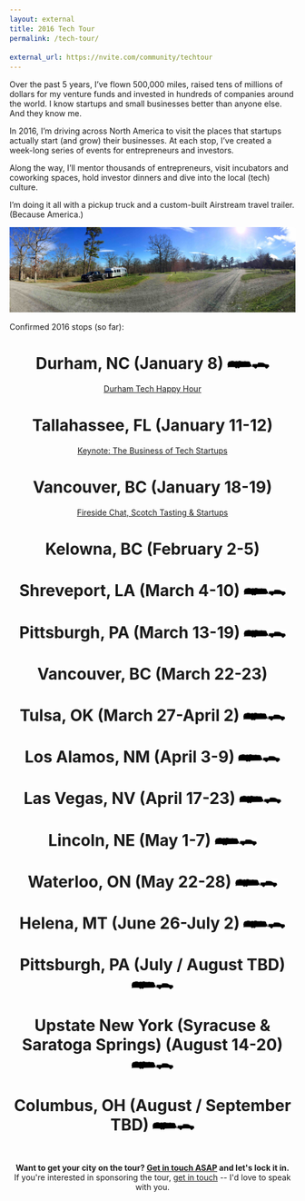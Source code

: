 ```yaml
---
layout: external
title: 2016 Tech Tour
permalink: /tech-tour/

external_url: https://nvite.com/community/techtour
---
```


<p>Over the past 5 years, I’ve flown 500,000 miles, raised tens of millions of dollars for my venture funds and invested in hundreds of companies around the world. I know startups and small businesses better than anyone else. And they know me.</p>

<p>In 2016, I’m driving across North America to visit the places that startups actually start (and grow) their businesses. At each stop, I’ve created a week-long series of events for entrepreneurs and investors.</p>

<p>Along the way, I’ll mentor thousands of entrepreneurs, visit incubators and coworking spaces, hold investor dinners and dive into the local (tech) culture.</p>

<p>I’m doing it all with a pickup truck and a custom-built Airstream travel trailer. (Because America.)</p>

<img src="/assets/2016/01/IMG_1220_small.jpg">
<br>

<p >Confirmed 2016 stops (so far):</p>

<h1 align="center" margin-bottom="5px"><strong>Durham, NC</strong> (January 8) <img src="/assets/2016/01/rjtt_logo_small.png"></h1>
<p align="center"><a href="https://nvite.com/rjtt/b01e">Durham Tech Happy Hour</a></p>

<h1 align="center"><strong>Tallahassee, FL</strong> (January 11-12)</h1>
<p align="center"><a href="http://sched.co/5lIZ">Keynote: The Business of Tech Startups</a></p>

<h1 align="center"><strong>Vancouver, BC</strong> (January 18-19)</h1>
<p align="center"><a href="https://www.picatic.com/event14521043537804">Fireside Chat, Scotch Tasting & Startups</a></p>

<h1 align="center"><strong>Kelowna, BC</strong> (February 2-5)</h1>

<h1 align="center"><strong>Shreveport, LA</strong> (March 4-10) <img src="/assets/2016/01/rjtt_logo_small.png"></h1>

<h1 align="center"><strong>Pittsburgh, PA</strong> (March 13-19) <img src="/assets/2016/01/rjtt_logo_small.png"></h1>

<h1 align="center"><strong>Vancouver, BC</strong> (March 22-23)</h1>

<h1 align="center"><strong>Tulsa, OK</strong> (March 27-April 2) <img src="/assets/2016/01/rjtt_logo_small.png"></h1>

<h1 align="center"><strong>Los Alamos, NM</strong> (April 3-9) <img src="/assets/2016/01/rjtt_logo_small.png"></h1>

<h1 align="center"><strong>Las Vegas, NV</strong> (April 17-23) <img src="/assets/2016/01/rjtt_logo_small.png"></h1>

<h1 align="center"><strong>Lincoln, NE</strong> (May 1-7) <img src="/assets/2016/01/rjtt_logo_small.png"></h1>

<h1 align="center"><strong>Waterloo, ON</strong> (May 22-28) <img src="/assets/2016/01/rjtt_logo_small.png"></h1>

<h1 align="center"><strong>Helena, MT</strong> (June 26-July 2) <img src="/assets/2016/01/rjtt_logo_small.png"></h1>

<h1 align="center"><strong>Pittsburgh, PA</strong> (July / August TBD) <img src="/assets/2016/01/rjtt_logo_small.png"></h1>

<h1 align="center"><strong>Upstate New York (Syracuse & Saratoga Springs)</strong> (August 14-20) <img src="/assets/2016/01/rjtt_logo_small.png"></h1>

<h1 align="center"><strong>Columbus, OH</strong> (August / September TBD) <img src="/assets/2016/01/rjtt_logo_small.png"></h1>

<br>
<p align="center"><strong>Want to get your city on the tour? <a href="https://docs.google.com/a/resultsjunkies.com/forms/d/1EJSeTDTLN_SmPEQ1olljl6Oi-OrMoFgvQTVtgopbaiA/viewform">Get in touch ASAP</a> and let's lock it in.</strong><br> If you're interested in sponsoring the tour, <a href="mailto:paul@resultsjunkies.com">get in touch</a> -- I'd love to speak with you.</p>


